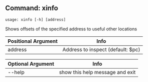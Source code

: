## Command: xinfo ##
```
usage: xinfo [-h] [address]
```
Shows offsets of the specified address to useful other locations  

| Positional Argument | Info |
|---------------------|------|
| address | Address to inspect (default: $pc) |

| Optional Argument | Info |
|---------------------|------|
| --help | show this help message and exit |


